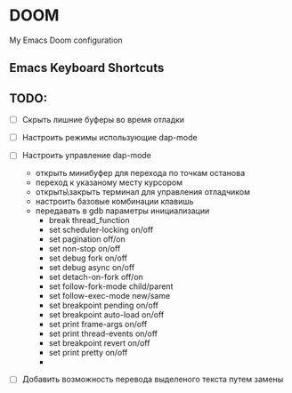 # DOOM

My Emacs Doom configuration 

## Emacs Keyboard Shortcuts

## TODO:

 - [ ] Скрыть лишние буферы во время отладки
 - [ ] Настроить режимы использующие dap-mode
 - [ ] Настроить управление dap-mode
     - открыть минибуфер для перехода по точкам останова
     - переход к указаному месту курсором
     - открыть\закрыть терминал для управления отладчиком
     - настроить базовые комбинации клавишь
     - передавать в gdb параметры инициализации
         - break thread_function
         - set scheduler-locking on/off
         - set pagination off/on
         - set non-stop on/off
         - set debug fork on/off
         - set debug async on/off
         - set detach-on-fork off/on
         - set follow-fork-mode child/parent
         - set follow-exec-mode new/same
         - set breakpoint pending on/off
         - set breakpoint auto-load on/off
         - set print frame-args on/off
         - set print thread-events on/off
         - set breakpoint revert on/off
         - set print pretty on/off
         - 
         
 - [ ] Добавить возможность перевода выделеного текста путем замены 
